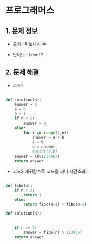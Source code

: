 # 프로그래머스  

## 1. 문제 정보

- 출처 : 피보나치 수

- 난이도 : Level 2

## 2. 문제 해결

- 코드1 
```python

def solution(n):
    answer = 0
    a = 0
    b = 1 
    if n < 2:
        answer = n
    else:
        for i in range(1,n): 
            answer = a + b
            a = b
            b = answer 
            #print(a,b)
    answer = (b%1234567)
    return answer
```   
- 코드2   재귀함수로 코드를 짜니 시간초과! 
```python

def fibo(n):
    if n < 3:
        return 1
    else: 
        return fibo(n-1) + fibo(n-2)

def solution(n):
    
    
    if n >= 2:
        answer = fibo(n) % 1234567
    return answer
```
